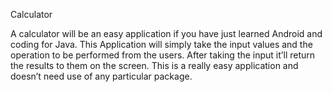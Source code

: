 Calculator

A calculator will be an easy application if you have just learned Android and
coding for Java. This Application will simply take the input values and the
operation to be performed from the users. After taking the input it’ll return
the results to them on the screen. This is a really easy application and doesn’t
need use of any particular package.
